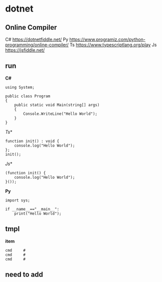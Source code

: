

# dotnet
 
## Online Compiler
C# https://dotnetfiddle.net/
Py https://www.programiz.com/python-programming/online-compiler/
Ts https://www.typescriptlang.org/play
Js https://jsfiddle.net/

## run
**C#**
```
using System;

public class Program
{
	public static void Main(string[] args)
	{
		Console.WriteLine("Hello World");
	}
}
```
*Ts**
```
function init() : void {
	console.log("Hello World");
};
init();
```
*Js**
```
(function init() {
	console.log("Hello World");
}());
```
**Py**
```
import sys;

if __name__=="__main__":
	print("Hello World");
```

## tmpl
**item**
```
cmd     #
cmd     #
cmd     #
```
## need to add
